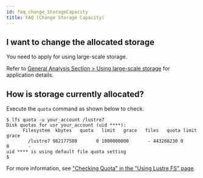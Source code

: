 ```yaml
---
id: faq_change_StorageCapacity
title: FAQ (Change Storage Capacity)
---
```


## I want to change the allocated storage

You need to apply for using large-scale storage.

Refer to [<u>General Analysis Section > Using large-scale storage</u>](/general_analysis_division/largescale_storage) for application details.


## How is storage currently allocated?

Execute the `quota` command as shown below to check.

```
$ lfs quota -u your_account /lustre7
Disk quotas for usr your_account (uid ****):
      Filesystem  kbytes   quota   limit   grace   files   quota limit  
grace
        /lustre7 982177580       0 1000000000       - 443208230 0      
0       -
uid **** is using default file quota setting
$
```

For more information, see [<u>"Checking Quota" in the "Using Lustre FS" page</u>](/general_analysis_division/ga_lustre/#checking-quota).


